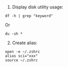 1. Display disk utility usage:
```
df -h | grep "keyword"
```
Or
```
du -sh *
```

2.	Create alias:
```
open -e ~/.zshrc
alias sci="xxx"
source ~/.zshrc
```
